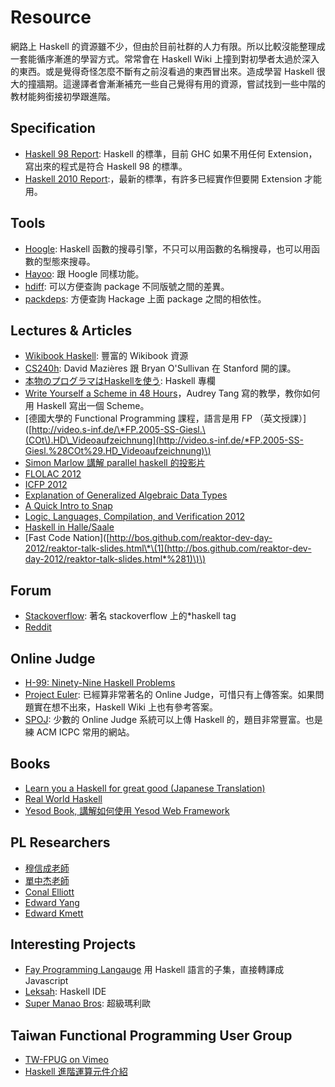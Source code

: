 # Resource

網路上 Haskell 的資源雖不少，但由於目前社群的人力有限。所以比較沒能整理成一套能循序漸進的學習方式。常常會在 Haskell Wiki 上撞到對初學者太過於深入的東西。或是覺得奇怪怎麼不斷有之前沒看過的東西冒出來。造成學習 Haskell 很大的撞牆期。這邊譯者會漸漸補充一些自己覺得有用的資源，嘗試找到一些中階的教材能夠銜接初學跟進階。

## Specification

* [Haskell 98 Report](http://www.haskell.org/onlinereport/):  Haskell 的標準，目前 GHC 如果不用任何 Extension，寫出來的程式是符合 Haskell 98 的標準。
* [Haskell 2010 Report](http://www.haskell.org/onlinereport/haskell2010/):，最新的標準，有許多已經實作但要開 Extension 才能用。

## Tools

* [Hoogle](http://www.haskell.org/hoogle/): Haskell 函數的搜尋引擎，不只可以用函數的名稱搜尋，也可以用函數的型態來搜尋。
* [Hayoo](http://holumbus.fh-wedel.de/hayoo/hayoo.html): 跟 Hoogle 同樣功能。
* [hdiff](http://hdiff.luite.com/): 可以方便查詢 package 不同版號之間的差異。
* [packdeps](http://packdeps.haskellers.com/): 方便查詢 Hackage 上面 package 之間的相依性。

## Lectures & Articles

* [Wikibook Haskell](http://en.wikibooks.org/wiki/Haskell): 豐富的 Wikibook 資源
* [CS240h](http://www.scs.stanford.edu/11au-cs240h/notes/): David Mazières 跟 Bryan O'Sullivan 在 Stanford 開的課。
* [本物のプログラマはHaskellを使う](http://itpro.nikkeibp.co.jp/article/COLUMN/20060915/248215/): Haskell 專欄
* [Write Yourself a Scheme in 48 Hours](http://en.wikibooks.org/wiki/Write_Yourself_a_Scheme_in_48_Hours)，Audrey Tang 寫的教學，教你如何用 Haskell 寫出一個 Scheme。
* \[德國大學的 Functional Programming 課程，語言是用 FP （英文授課）\]\([http://video.s-inf.de/\*FP.2005-SS-Giesl.\(COt\).HD\_Videoaufzeichnung](http://video.s-inf.de/*FP.2005-SS-Giesl.%28COt%29.HD_Videoaufzeichnung)\) 
* [Simon Marlow 講解 parallel haskell 的投影片](http://community.haskell.org/~simonmar/slides/cadarache2012/) 
* [FLOLAC 2012](http://flolac.iis.sinica.edu.tw/flolac12/doku.php?id=zh-tw:start)
* [ICFP 2012](http://www.youtube.com/channel/UCP9g4dLR7xt6KzCYntNqYcw?&desktop_uri=%2Fchannel%2FUCP9g4dLR7xt6KzCYntNqYcw)
* [Explanation of Generalized Algebraic Data Types](http://archive.org/details/ExplanationOfGeneralizedAlgebraicDataTypesgadts)
* [A Quick Intro to Snap](http://bonus500.github.com/sc2blog/*title-slide)
* [Logic, Languages, Compilation, and Verification 2012](http://www.cs.uoregon.edu/Research/summerschool/summer12/curriculum.html)
* [Haskell in Halle/Saale](http://iba-cg.de/hal7.html)
* \[Fast Code Nation\]\([http://bos.github.com/reaktor-dev-day-2012/reaktor-talk-slides.html\*\(1](http://bos.github.com/reaktor-dev-day-2012/reaktor-talk-slides.html*%281)\)\)

## Forum

* [Stackoverflow](http://stackoverflow.com/questions/tagged/haskell): 著名 stackoverflow 上的\*haskell tag
* [Reddit](http://www.reddit.com/r/haskell/)

## Online Judge

* [H-99: Ninety-Nine Haskell Problems](http://www.haskell.org/haskellwiki/99_questions) 
* [Project Euler](http://projecteuler.net/): 已經算非常著名的 Online Judge，可惜只有上傳答案。如果問題實在想不出來，Haskell Wiki 上也有參考答案。
* [SPOJ](http://www.spoj.pl/): 少數的 Online Judge 系統可以上傳 Haskell 的，題目非常豐富。也是練 ACM ICPC 常用的網站。

## Books

* [Learn you a Haskell for great good \(Japanese Translation\)](http://www.amazon.co.jp/%E4%81%99%E3%81%94%E3%81%84Haskell%E3%81%9F%E3%81%AE%E3%81%97%E3%81%8F%E5%AD%A6%E3%81%BC%E3%81%86-Miran-Lipova%C4%8Da/dp/4274068854)
* [Real World Haskell](http://book.realworldhaskell.org/)
* [Yesod Book, 講解如何使用 Yesod Web Framework](http://www.yesodweb.com/book)

## PL Researchers

* [穆信成老師](http://www.iis.sinica.edu.tw/~scm/)
* [單中杰老師](http://www.cs.rutgers.edu/~ccshan/)
* [Conal Elliott](http://conal.net/)
* [Edward Yang](http://blog.ezyang.com/)
* [Edward Kmett](http://comonad.com/reader/)

## Interesting Projects

* [Fay Programming Langauge](http://fay-lang.org/) 用 Haskell 語言的子集，直接轉譯成 Javascript
* [Leksah](http://leksah.org/): Haskell IDE
* [Super Manao Bros](https://github.com/Mokehehe/Monao/): 超級瑪利歐

## Taiwan Functional Programming User Group

* [TW-FPUG on Vimeo](http://vimeo.com/groups/140878)
* [Haskell 進階運算元件介紹](https://docs.google.com/file/d/0BzqwG7n2gs71blE5V2pzR29WUDQ/edit?pli=1)

